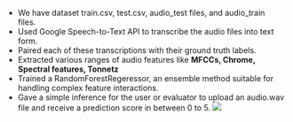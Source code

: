 - We have dataset train.csv, test.csv, audio_test files, and audio_train files.
- Used Google Speech-to-Text API to transcribe the audio files into text form.
- Paired each of these transcriptions with their ground truth labels.
- Extracted various ranges of audio features like **MFCCs, Chrome, Spectral features, Tonnetz**
- Trained a RandomForestRegeressor, an ensemble method suitable for handling complex feature interactions.
- Gave a simple inference for the user or evaluator to upload an audio.wav file and receive a prediction score in between 0 to 5.
![](ss1.png)
